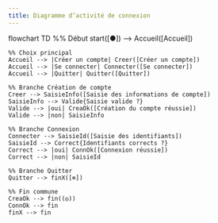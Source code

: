 ```yaml
---
title: Diagramme d’activité de connexion
---
```

flowchart TD
    %% Début
    start([●]) --> Accueil([Accueil])

    %% Choix principal
    Accueil --> |Créer un compte| Creer([Créer un compte])
    Accueil --> |Se connecter| Connecter([Se connecter])
    Accueil --> |Quitter| Quitter([Quitter])

    %% Branche Création de compte
    Creer --> SaisieInfo([Saisie des informations de compte])
    SaisieInfo --> Valide{Saisie valide ?}
    Valide --> |oui| CreaOk([Création du compte réussie])
    Valide --> |non| SaisieInfo

    %% Branche Connexion
    Connecter --> SaisieId([Saisie des identifiants])
    SaisieId --> Correct{Identifiants corrects ?}
    Correct --> |oui| ConnOk([Connexion réussie])
    Correct --> |non| SaisieId

    %% Branche Quitter
    Quitter --> finX([⊗])

    %% Fin commune
    CreaOk --> fin((◎))
    ConnOk --> fin
    finX --> fin
